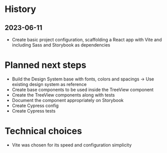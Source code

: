 # History

## 2023-06-11

- Create basic project configuration, scaffolding a React app with Vite and including Sass and Storybook as dependencies

# Planned next steps

- Build the Design System base with fonts, colors and spacings -> Use existing design system as reference
- Create base components to be used inside the TreeView component
- Create the TreeView components along with tests
- Document the component appropriately on Storybook
- Create Cypress config
- Create Cypress tests

# Technical choices

- Vite was chosen for its speed and configuration simplicity